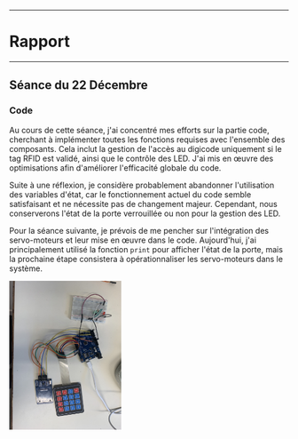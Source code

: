*******************
# Rapport 
*******************

## Séance du 22 Décembre

### Code

Au cours de cette séance, j'ai concentré mes efforts sur la partie code, cherchant à implémenter toutes les fonctions requises avec l'ensemble des composants. Cela inclut la gestion de l'accès au digicode uniquement si le tag RFID est validé, ainsi que le contrôle des LED. J'ai mis en œuvre des optimisations afin d'améliorer l'efficacité globale du code.

Suite à une réflexion, je considère probablement abandonner l'utilisation des variables d'état, car le fonctionnement actuel du code semble satisfaisant et ne nécessite pas de changement majeur. Cependant, nous conserverons l'état de la porte verrouillée ou non pour la gestion des LED.

Pour la séance suivante, je prévois de me pencher sur l'intégration des servo-moteurs et leur mise en œuvre dans le code. Aujourd'hui, j'ai principalement utilisé la fonction `print` pour afficher l'état de la porte, mais la prochaine étape consistera à opérationnaliser les servo-moteurs dans le système.

<img src="../../Images/test_code_completV1.jpg" alt="test_finaux" width=40% />
